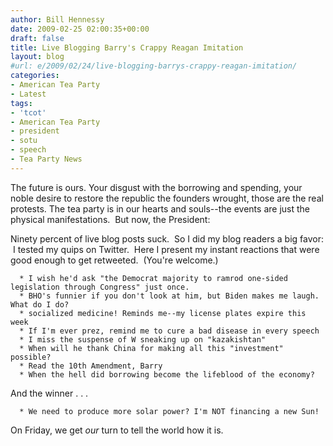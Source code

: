 ```yaml
---
author: Bill Hennessy
date: 2009-02-25 02:00:35+00:00
draft: false
title: Live Blogging Barry's Crappy Reagan Imitation
layout: blog
#url: e/2009/02/24/live-blogging-barrys-crappy-reagan-imitation/
categories:
- American Tea Party
- Latest
tags:
- 'tcot'
- American Tea Party
- president
- sotu
- speech
- Tea Party News
---
```


The future is ours.  Your disgust with the borrowing and spending, your noble desire to restore the republic the founders wrought, those are the real protests.  The tea party is in our hearts and souls--the events are just the physical manifestations.  But now, the President:

Ninety percent of live blog posts suck.  So I did my blog readers a big favor:  I tested my quips on Twitter.  Here I present my instant reactions that were good enough to get retweeted.  (You're welcome.)



	  * I wish he'd ask "the Democrat majority to ramrod one-sided legislation through Congress" just once.
	  * BHO's funnier if you don't look at him, but Biden makes me laugh. What do I do?
	  * socialized medicine! Reminds me--my license plates expire this week
	  * If I'm ever prez, remind me to cure a bad disease in every speech
	  * I miss the suspense of W sneaking up on "kazakishtan" 
	  * When will he thank China for making all this "investment" possible?
	  * Read the 10th Amendment, Barry
	  * When the hell did borrowing become the lifeblood of the economy?

And the winner . . . 

	  * We need to produce more solar power? I'm NOT financing a new Sun!

On Friday, we get _our_ turn to tell the world how it is.
